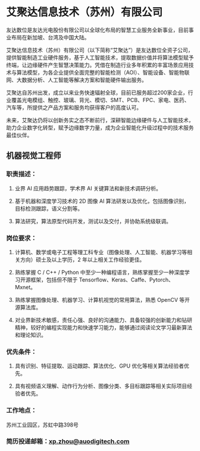 # 艾聚达信息技术（苏州）有限公司 

友达数位是友达光电股份有限公司以全球化布局的智慧工业服务全新事业，目前事业布局在新加坡、台湾及中国大陆。

艾聚达信息技术（苏州）有限公司（以下简称“艾聚达”）是友达数位全资子公司，提供智能制造工业硬件服务，基于人工智能技术，提取数据价值并将算法模型赋予终端，让边缘硬件产生智慧决策能力。凭借在制造行业多年积累的丰富场景应用技术与算法模型，为各企业提供全面完整的智能检测（AOI）、智能设备、智能物联网、大数据分析、人工智能等解决方案和智能硬件输出服务。

艾聚达自苏州出发，成立以来业务快速辐射全球，目前已服务超过200家企业，行业覆盖光电模组、触控、玻璃、背光、模切、SMT、PCB、FPC、家电、医药、汽车等，所提供之产品方案和服务均获得客户的高度认可。

未来，艾聚达仍将以创新务实之态不断前行，深耕智能边缘硬件与人工智能技术，助力企业数字化转型，赋予边缘数字力量，成为企业智能化升级过程中的技术服务最佳伙伴。

## 机器视觉工程师

### 职责描述：

1. 业界 AI 应用趋势跟踪，学术界 AI 关键算法和新技术调研分析。

2. 基于机器和深度学习技术的 2D 图像 AI 算法研发以及优化，包括图像识别，目标检测跟踪，语义分割等。

3. 算法研究，算法原型代码开发，测试以及交付，并协助系统级联调。

### 岗位要求：

1. 计算机、数学或电子工程等理工科专业（图像处理、人工智能、机器学习等相关方向）硕士及以上学历，2 年以上相关工作经验更佳。

2. 熟练掌握 C / C++ / Python 中至少一种编程语言，熟练掌握至少一种深度学习开源框架，包括但不限于 Tensorflow、Keras、Caffe、Pytorch、Mxnet。

3. 熟练掌握图像处理、机器学习、计算机视觉的常用算法，熟悉 OpenCV 等开源算法库。

4. 对业界新技术敏感，责任心强、良好的沟通能力、具备较强的创新能力和钻研精神，较好的编程实现能力和快速学习能力，能够通过阅读论文学习最新算法和理论知识。

### 优先条件：

1. 具有识别、特征提取、运动跟踪、算法优化、GPU 优化等相关算法经验者优先。

2. 具有视频语义理解、动作行为分析、图像分类、多目标跟踪等相关实际项目经验者优先。

### 工作地点：

苏州工业园区，苏虹中路398号

### 简历投递邮箱：xp.zhou@auodigitech.com